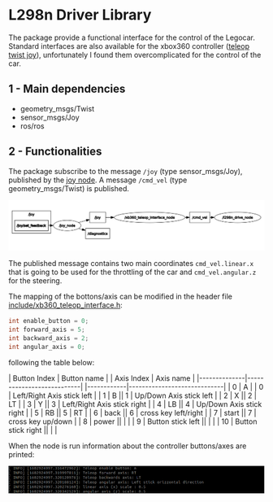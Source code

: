 # **L298n Driver Library**

The package provide a functional interface for the control of the Legocar. Standard interfaces are also available for the xbox360 controller ([teleop twist joy](http://wiki.ros.org/teleop_twist_joy)), unfortunately I found them overcomplicated for the control of the car.

## **1 - Main dependencies**

* geometry_msgs/Twist
* sensor_msgs/Joy
* ros/ros

## **2 - Functionalities**

The package subscribe to the message `/joy` (type sensor_msgs/Joy), published by the [joy node](http://wiki.ros.org/joy). A message `/cmd_vel` (type geometry_msgs/Twist) is published.

<img src="../pics/screen_rqtgraph.png" alt="screen">

The published message contains two main coordinates `cmd_vel.linear.x` that is going to be used for the throttling of the car and `cmd_vel.angular.z` for the steering.

The mapping of the bottons/axis can be modified in the header file [include/xb360_teleop_interface.h](include/xb360_teleop_interface.h): 

```` C++
int enable_button = 0;
int forward_axis = 5;
int backward_axis = 2;
int angular_axis = 0;
````

following the table below: 

| Button Index | Button name | | Axis Index | Axis name    |
|--------------|---------------------------|    |------------|-----------------------------|
|  0           | A                         |    |  0         | Left/Right Axis stick left  |
|  1           | B                         ||  1         | Up/Down Axis stick left     |
|  2           | X                         ||  2         | LT                          |
|  3           | Y                         ||  3         | Left/Right Axis stick right |
|  4           | LB                        ||  4         | Up/Down Axis stick right    |
|  5           | RB                        ||  5         | RT                          |
|  6           | back                      ||  6         | cross key left/right        |
|  7           | start                     ||  7         | cross key up/down           |
|  8           | power                     ||            |                             |
|  9           | Button stick left         ||            |                             |
|  10          | Button stick right        ||           |                             |

When the node is run information about the controller buttons/axes are printed:

<img src="../pics/xb360_out.png" alt="screen" width="800">